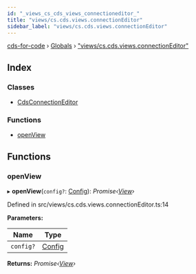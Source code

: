 ```yaml
---
id: "_views_cs_cds_views_connectioneditor_"
title: "views/cs.cds.views.connectionEditor"
sidebar_label: "views/cs.cds.views.connectionEditor"
---
```


[cds-for-code](../index.md) › [Globals](../globals.md) › ["views/cs.cds.views.connectionEditor"](_views_cs_cds_views_connectioneditor_.md)

## Index

### Classes

* [CdsConnectionEditor](../classes/_views_cs_cds_views_connectioneditor_.cdsconnectioneditor.md)

### Functions

* [openView](_views_cs_cds_views_connectioneditor_.md#openview)

## Functions

###  openView

▸ **openView**(`config?`: [Config](../interfaces/_api_cds_webapi_cdswebapi_.cdswebapi.config.md)): *Promise‹[View](../classes/_core_webui_view_.view.md)›*

Defined in src/views/cs.cds.views.connectionEditor.ts:14

**Parameters:**

Name | Type |
------ | ------ |
`config?` | [Config](../interfaces/_api_cds_webapi_cdswebapi_.cdswebapi.config.md) |

**Returns:** *Promise‹[View](../classes/_core_webui_view_.view.md)›*
